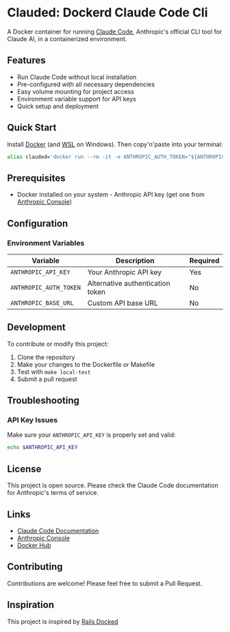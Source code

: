# Clauded: Dockerd Claude Code Cli

A Docker container for running [Claude Code](https://docs.anthropic.com/en/docs/claude-code), Anthropic's official CLI tool for Claude AI, in a containerized environment.

## Features

- Run Claude Code without local installation
- Pre-configured with all necessary dependencies
- Easy volume mounting for project access
- Environment variable support for API keys
- Quick setup and deployment


## Quick Start

Install [Docker](https://www.docker.com/products/docker-desktop/) (and [WSL](https://learn.microsoft.com/en-us/windows/wsl/install) on Windows). Then copy'n'paste into your terminal:

```bash
alias clauded='docker run --rm -it -e ANTHROPIC_AUTH_TOKEN="${ANTHROPIC_AUTH_TOKEN}" -e ANTHROPIC_BASE_URL="${ANTHROPIC_BASE_URL}" -e ANTHROPIC_API_KEY="${ANTHROPIC_API_KEY}" -v ${PWD}:/app -v ~/.claude:/home/$(whoami)/.claude -u $(id -u):$(id -g)  bestony/clauded'
```

## Prerequisites

- Docker installed on your system                                                                                                                     - Anthropic API key (get one from [Anthropic Console](https://console.anthropic.com/))

## Configuration

### Environment Variables

| Variable | Description | Required |
|----------|-------------|----------|
| `ANTHROPIC_API_KEY` | Your Anthropic API key | Yes |
| `ANTHROPIC_AUTH_TOKEN` | Alternative authentication token | No |
| `ANTHROPIC_BASE_URL` | Custom API base URL | No |


## Development

To contribute or modify this project:

1. Clone the repository
2. Make your changes to the Dockerfile or Makefile
3. Test with `make local-test`
4. Submit a pull request

## Troubleshooting

### API Key Issues

Make sure your `ANTHROPIC_API_KEY` is properly set and valid:

```bash
echo $ANTHROPIC_API_KEY
```


## License

This project is open source. Please check the Claude Code documentation for Anthropic's terms of service.

## Links

- [Claude Code Documentation](https://docs.anthropic.com/en/docs/claude-code)
- [Anthropic Console](https://console.anthropic.com/)
- [Docker Hub](https://hub.docker.com/)

## Contributing

Contributions are welcome! Please feel free to submit a Pull Request.


## Inspiration
This project is inspired by [Rails Docked](https://github.com/rails/docked)
